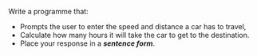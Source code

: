 Write a programme that:
* Prompts the user to enter the speed and distance a car has to travel, 
* Calculate how many hours it will take the car to get to the destination. 
* Place your response in a ***sentence form***.